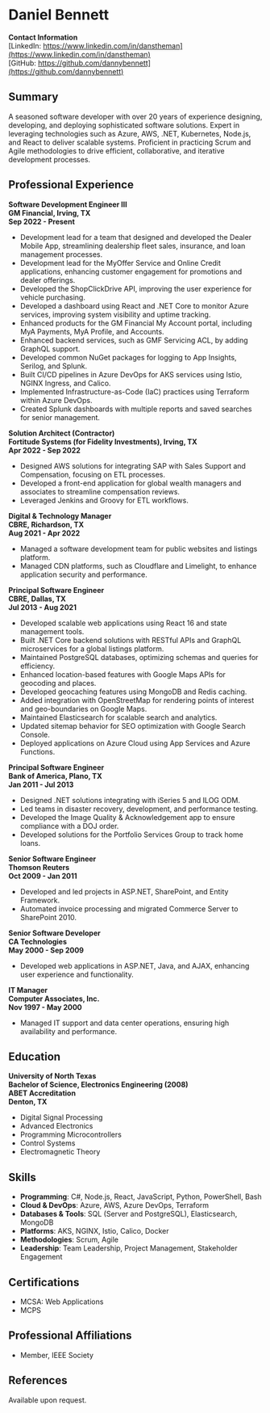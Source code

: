 # Daniel Bennett

**Contact Information**  
[LinkedIn: https://www.linkedin.com/in/danstheman](https://www.linkedin.com/in/danstheman)  
[GitHub: https://github.com/dannybennett](https://github.com/dannybennett)

## Summary

A seasoned software developer with over 20 years of experience designing, developing, and deploying sophisticated software solutions. Expert in leveraging technologies such as Azure, AWS, .NET, Kubernetes, Node.js, and React to deliver scalable systems. Proficient in practicing Scrum and Agile methodologies to drive efficient, collaborative, and iterative development processes.

## Professional Experience

**Software Development Engineer III**  
**GM Financial, Irving, TX**  
**Sep 2022 - Present**

- Development lead for a team that designed and developed the Dealer Mobile App, streamlining dealership fleet sales, insurance, and loan management processes.
- Development lead for the MyOffer Service and Online Credit applications, enhancing customer engagement for promotions and dealer offerings.
- Developed the ShopClickDrive API, improving the user experience for vehicle purchasing.
- Developed a dashboard using React and .NET Core to monitor Azure services, improving system visibility and uptime tracking.
- Enhanced products for the GM Financial My Account portal, including MyA Payments, MyA Profile, and Accounts.
- Enhanced backend services, such as GMF Servicing ACL, by adding GraphQL support.
- Developed common NuGet packages for logging to App Insights, Serilog, and Splunk.
- Built CI/CD pipelines in Azure DevOps for AKS services using Istio, NGINX Ingress, and Calico.
- Implemented Infrastructure-as-Code (IaC) practices using Terraform within Azure DevOps.
- Created Splunk dashboards with multiple reports and saved searches for senior management.

**Solution Architect (Contractor)**  
**Fortitude Systems (for Fidelity Investments), Irving, TX**  
**Apr 2022 - Sep 2022**

- Designed AWS solutions for integrating SAP with Sales Support and Compensation, focusing on ETL processes.
- Developed a front-end application for global wealth managers and associates to streamline compensation reviews.
- Leveraged Jenkins and Groovy for ETL workflows.

**Digital & Technology Manager**  
**CBRE, Richardson, TX**  
**Aug 2021 - Apr 2022**

- Managed a software development team for public websites and listings platform.
- Managed CDN platforms, such as Cloudflare and Limelight, to enhance application security and performance.

**Principal Software Engineer**  
**CBRE, Dallas, TX**  
**Jul 2013 - Aug 2021**

- Developed scalable web applications using React 16 and state management tools.
- Built .NET Core backend solutions with RESTful APIs and GraphQL microservices for a global listings platform.
- Maintained PostgreSQL databases, optimizing schemas and queries for efficiency.
- Enhanced location-based features with Google Maps APIs for geocoding and places.
- Developed geocaching features using MongoDB and Redis caching.
- Added integration with OpenStreetMap for rendering points of interest and geo-boundaries on Google Maps.
- Maintained Elasticsearch for scalable search and analytics.
- Updated sitemap behavior for SEO optimization with Google Search Console.
- Deployed applications on Azure Cloud using App Services and Azure Functions.

**Principal Software Engineer**  
**Bank of America, Plano, TX**  
**Jan 2011 - Jul 2013**

- Designed .NET solutions integrating with iSeries 5 and ILOG ODM.
- Led teams in disaster recovery, development, and performance testing.
- Developed the Image Quality & Acknowledgement app to ensure compliance with a DOJ order.
- Developed solutions for the Portfolio Services Group to track home loans.

**Senior Software Engineer**  
**Thomson Reuters**  
**Oct 2009 - Jan 2011**

- Developed and led projects in ASP.NET, SharePoint, and Entity Framework.
- Automated invoice processing and migrated Commerce Server to SharePoint 2010.

**Senior Software Developer**  
**CA Technologies**  
**May 2000 - Sep 2009**

- Developed web applications in ASP.NET, Java, and AJAX, enhancing user experience and functionality.

**IT Manager**  
**Computer Associates, Inc.**  
**Nov 1997 - May 2000**

- Managed IT support and data center operations, ensuring high availability and performance.

## Education

**University of North Texas**  
**Bachelor of Science, Electronics Engineering (2008)**  
**ABET Accreditation**  
**Denton, TX**

- Digital Signal Processing
- Advanced Electronics
- Programming Microcontrollers
- Control Systems
- Electromagnetic Theory

## Skills

- **Programming**: C#, Node.js, React, JavaScript, Python, PowerShell, Bash
- **Cloud & DevOps**: Azure, AWS, Azure DevOps, Terraform
- **Databases & Tools**: SQL (Server and PostgreSQL), Elasticsearch, MongoDB
- **Platforms**: AKS, NGINX, Istio, Calico, Docker
- **Methodologies**: Scrum, Agile
- **Leadership**: Team Leadership, Project Management, Stakeholder Engagement

## Certifications

- MCSA: Web Applications
- MCPS

## Professional Affiliations

- Member, IEEE Society

## References

Available upon request.